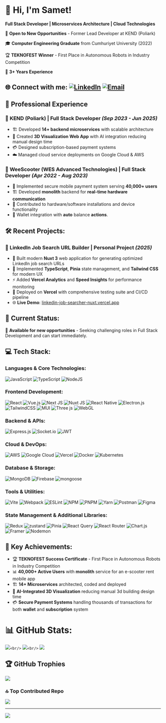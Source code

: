 # 👋 Hi, I'm Samet!

**Full Stack Developer | Microservices Architecture | Cloud Technologies**

💼 **Open to New Opportunities** - Former Lead Developer at KEND (Poliark)

🎓 **Computer Engineering Graduate** from Cumhuriyet University (2022)

🏆 **TEKNOFEST Winner** - First Place in Autonomous Robots in Industry Competition

🚀 **3+ Years Experience**

## 🌐 Connect with me: [![LinkedIn](https://img.shields.io/badge/LinkedIn-%230077B5.svg?logo=linkedin&logoColor=white)](https://www.linkedin.com/in/samet-yilmaz-fd-nd/) [![Email](https://img.shields.io/badge/Email-D14836?style=flat&logo=gmail&logoColor=white)](mailto:aselman.yilmaz@gmail.com)

## 🏢 Professional Experience

### 🔹 **KEND (Poliark)** | Full Stack Developer _(Sep 2023 - Jun 2025)_

- 🏗️ Developed **14+ backend microservices** with scalable architecture
- 🎨 Created **3D Visualization Web App** with AI integration reducing manual design time
- 💳 Designed subscription-based payment systems
- ☁️ Managed cloud service deployments on Google Cloud & AWS

### 🔹 **WeeScooter (WES Advanced Technologies)** | Full Stack Developer _(Apr 2022 - Aug 2023)_

- 📱 Implemented secure mobile payment system serving **40,000+ users**
- 🏗️ Developed **monolith** backend for **real-time hardware communication**
- 🔌 Contributed to hardware/software installations and device functionality
- 🔗 Wallet integration with **auto** balance **actions**.

## 🛠️ Recent Projects:

### 🔹 **LinkedIn Job Search URL Builder** | Personal Project _(2025)_

- 🔗 Built modern **Nuxt 3** web application for generating optimized LinkedIn job search URLs
- 🎨 Implemented **TypeScript**, **Pinia** state management, and **Tailwind CSS** for modern UX
- ⚡ Added **Vercel Analytics** and **Speed Insights** for performance monitoring
- 🚀 Deployed on **Vercel** with comprehensive testing suite and CI/CD pipeline
- 🌐 **Live Demo**: [linkedin-job-searcher-nuxt.vercel.app](https://linkedin-job-searcher-nuxt.vercel.app/)

## 💼 Current Status:

🌟 **Available for new opportunities** - Seeking challenging roles in Full Stack Development and can start immediately.

## 💻 Tech Stack:

### **Languages & Core Technologies:**

![JavaScript](https://img.shields.io/badge/javascript-%23323330.svg?style=flat&logo=javascript&logoColor=%23F7DF1E) ![TypeScript](https://img.shields.io/badge/typescript-%23007ACC.svg?style=flat&logo=typescript&logoColor=white) ![NodeJS](https://img.shields.io/badge/node.js-6DA55F?style=flat&logo=node.js&logoColor=white)

### **Frontend Development:**

![React](https://img.shields.io/badge/react-%2320232a.svg?style=flat&logo=react&logoColor=%2361DAFB) ![Vue.js](https://img.shields.io/badge/vue.js-%2335495e.svg?style=flat&logo=vuedotjs&logoColor=%234FC08D) ![Next JS](https://img.shields.io/badge/Next-black?style=flat&logo=next.js&logoColor=white) ![Nuxt JS](https://img.shields.io/badge/Nuxt-002E3B?style=flat&logo=nuxtdotjs&logoColor=#00DC82) ![React Native](https://img.shields.io/badge/react_native-%2320232a.svg?style=flat&logo=react&logoColor=%2361DAFB) ![Electron.js](https://img.shields.io/badge/Electron-191970?style=flat&logo=Electron&logoColor=white) ![TailwindCSS](https://img.shields.io/badge/tailwindcss-%2338B2AC.svg?style=flat&logo=tailwind-css&logoColor=white) ![MUI](https://img.shields.io/badge/MUI-%230081CB.svg?style=flat&logo=mui&logoColor=white) ![Three js](https://img.shields.io/badge/threejs-black?style=flat&logo=three.js&logoColor=white) ![WebGL](https://img.shields.io/badge/WebGL-990000?logo=webgl&logoColor=white&style=flat)

### **Backend & APIs:**

![Express.js](https://img.shields.io/badge/express.js-%23404d59.svg?style=flat&logo=express&logoColor=%2361DAFB) ![Socket.io](https://img.shields.io/badge/Socket.io-black?style=flat&logo=socket.io&badgeColor=010101) ![JWT](https://img.shields.io/badge/JWT-black?style=flat&logo=JSON%20web%20tokens)

### **Cloud & DevOps:**

![AWS](https://img.shields.io/badge/AWS-%23FF9900.svg?style=flat&logo=amazon-aws&logoColor=white) ![Google Cloud](https://img.shields.io/badge/GoogleCloud-%234285F4.svg?style=flat&logo=google-cloud&logoColor=white) ![Vercel](https://img.shields.io/badge/vercel-%23000000.svg?style=flat&logo=vercel&logoColor=white) ![Docker](https://img.shields.io/badge/docker-%230db7ed.svg?style=flat&logo=docker&logoColor=white) ![Kubernetes](https://img.shields.io/badge/kubernetes-%23326ce5.svg?style=flat&logo=kubernetes&logoColor=white)

### **Database & Storage:**

![MongoDB](https://img.shields.io/badge/MongoDB-%234ea94b.svg?style=flat&logo=mongodb&logoColor=white) ![Firebase](https://img.shields.io/badge/Firebase-039BE5?style=flat&logo=Firebase&logoColor=white) ![mongoose](https://img.shields.io/badge/mongoose-%2300DC82.svg?style=flat&logo=mongoose&logoColor=white)

### **Tools & Utilities:**

![Vite](https://img.shields.io/badge/vite-%23646CFF.svg?style=flat&logo=vite&logoColor=white) ![Webpack](https://img.shields.io/badge/webpack-%238DD6F9.svg?style=flat&logo=webpack&logoColor=black) ![ESLint](https://img.shields.io/badge/ESLint-4B3263?style=flat&logo=eslint&logoColor=white) ![NPM](https://img.shields.io/badge/NPM-%23CB3837.svg?style=flat&logo=npm&logoColor=white) ![PNPM](https://img.shields.io/badge/pnpm-%234a4a4a.svg?style=flat&logo=pnpm&logoColor=f69220) ![Yarn](https://img.shields.io/badge/yarn-%232C8EBB.svg?style=flat&logo=yarn&logoColor=white) ![Postman](https://img.shields.io/badge/Postman-FF6C37?style=flat&logo=postman&logoColor=white) ![Figma](https://img.shields.io/badge/figma-%23F24E1E.svg?style=flat&logo=figma&logoColor=white)

### **State Management & Additional Libraries:**

![Redux](https://img.shields.io/badge/redux-%23593d88.svg?style=flat&logo=redux&logoColor=white) ![zustand](https://img.shields.io/badge/zustand-%234A5568.svg?style=flat&logo=zustand&logoColor=white) ![Pinia](https://img.shields.io/badge/pinia-FFD859?style=flat&logo=pinia&logoColor=white) ![React Query](https://img.shields.io/badge/-React%20Query-FF4154?style=flat&logo=react%20query&logoColor=white) ![React Router](https://img.shields.io/badge/React_Router-CA4245?style=flat&logo=react-router&logoColor=white) ![Chart.js](https://img.shields.io/badge/chart.js-F5788D.svg?style=flat&logo=chart.js&logoColor=white) ![Framer](https://img.shields.io/badge/Framer-black?style=flat&logo=framer&logoColor=blue) ![Nodemon](https://img.shields.io/badge/NODEMON-%23323330.svg?style=flat&logo=nodemon&logoColor=%BBDEAD)

## 🚀 Key Achievements:

- 🏆 **TEKNOFEST Success Certificate** - First Place in Autonomous Robots in Industry Competition
- 📊 **40,000+ Active Users** with **monolith** service for an e-scooter rent mobile app
- 🏗️ **14+ Microservices** architected, coded and deployed
- 🎨 **AI-Integrated 3D Visualization** reducing manual 3d building design time
- 💳 **Secure Payment Systems** handling thousands of transactions for both **wallet** and **subscription** system

# 📊 GitHub Stats:

![](https://github-readme-stats.vercel.app/api?username=sametYILMAZ97&theme=onedark&hide_border=true&include_all_commits=true&count_private=true)`<br/>`
![](https://github-readme-streak-stats.herokuapp.com/?user=sametYILMAZ97&theme=onedark&hide_border=true)`<br/>`
![](https://github-readme-stats.vercel.app/api/top-langs/?username=sametYILMAZ97&theme=onedark&hide_border=true&include_all_commits=true&count_private=true&layout=compact)

## 🏆 GitHub Trophies

![](https://github-profile-trophy.vercel.app/?username=sametYILMAZ97&theme=onedark&no-frame=true&no-bg=false&margin-w=4)

### 🔝 Top Contributed Repo

![](https://github-contributor-stats.vercel.app/api?username=sametYILMAZ97&limit=5&theme=onedark&combine_all_yearly_contributions=true)

---

[![](https://visitcount.itsvg.in/api?id=sametYILMAZ97&icon=5&color=12)](https://visitcount.itsvg.in)
